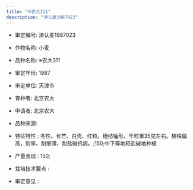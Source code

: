 ```yaml
---
title: "※农大311"
description: "津认麦1987023"
---
```

* 审定编号:  津认麦1987023

*  作物名称:  小麦

*  品种名称:  ※农大311

*  审定年份:  1987

*  审定单位:  天津市

* 育种者:  北京农大

*  申请者:  北京农大

*  品种来源:  

*  特征特性 : 
冬性。长芒、白壳、红粒。穗纺锤形。千粒重35克左右。植株偏高，耐旱、耐瘠薄、耐盐碱抗病。;150;中下等地轻盐碱地种植
 
*  产量表现 : 
150;

*  栽培技术要点 : 


*  审定意见 : 

